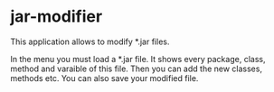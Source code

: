 # jar-modifier
This application allows to modify *.jar files.

In the menu you must load a *.jar file. It shows every package, class, method and varaible of this file. Then you can add the new classes, methods etc. You can also save your modified file.

